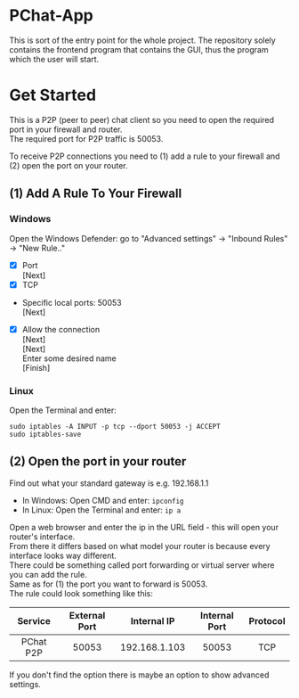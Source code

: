 # PChat-App
This is sort of the entry point for the whole project.
The repository solely contains the frontend program that contains the GUI, thus the program which the user will start.


# Get Started
This is a P2P (peer to peer) chat client so you need to open the required port in your firewall and router.\
The required port for P2P traffic is 50053.

To receive P2P connections you need to (1) add a rule to your firewall and (2) open the port on your router.

## (1) Add A Rule To Your Firewall

### Windows

Open the Windows Defender:
go to "Advanced settings" -> "Inbound Rules" -> "New Rule.."

- [x] Port\
[Next]
- [x] TCP
- Specific local ports: 50053\
[Next]
- [x] Allow the connection\
[Next]\
[Next]\
Enter some desired name\
[Finish]
 
### Linux
 
Open the Terminal and enter:
```
sudo iptables -A INPUT -p tcp --dport 50053 -j ACCEPT
sudo iptables-save
```

## (2) Open the port in your router

Find out what your standard gateway is e.g. 192.168.1.1
- In Windows: Open CMD and enter: ```ipconfig```
- In Linux: Open the Terminal and enter: ```ip a```

Open a web browser and enter the ip in the URL field - this will open your router's interface.\
From there it differs based on what model your router is because every interface looks way different.\
There could be something called port forwarding or virtual server where you can add the rule.\
Same as for (1) the port you want to forward is 50053.\
The rule could look something like this:

| Service    | External Port | Internal IP   | Internal Port | Protocol |
| :--------: | :-----------: | :-----------: | :-----------: | :------: |
| PChat P2P  |     50053     | 192.168.1.103 |     50053     |   TCP    |

If you don't find the option there is maybe an option to show advanced settings.
